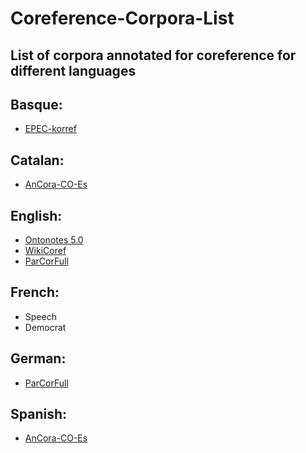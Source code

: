 # Coreference-Corpora-List
## List of corpora annotated for coreference for different languages

## Basque: 
- [EPEC-korref](http://ixa.si.ehu.es/node/4487?language=en)
## Catalan:
- [AnCora-CO-Es](http://timm.ujaen.es/recursos/ancora-co-ca/)
## English:
- [Ontonotes 5.0](https://catalog.ldc.upenn.edu/LDC2013T19)
- [WikiCoref](http://rali.iro.umontreal.ca/rali/?q=en/wikicoref)
- [ParCorFull](https://github.com/chardmeier/parcor-full)
## French:
- Speech
- Democrat
## German:
- [ParCorFull](https://github.com/chardmeier/parcor-full)
## Spanish:
- [AnCora-CO-Es](http://timm.ujaen.es/recursos/ancora-co-es/)

